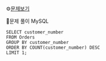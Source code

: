 ⚙[문제보기](https://leetcode.com/problems/customer-placing-the-largest-number-of-orders/)



🔎문제 풀이
MySQL
```MySQL
SELECT customer_number
FROM Orders
GROUP BY customer_number
ORDER BY COUNT(customer_number) DESC
LIMIT 1;
```
